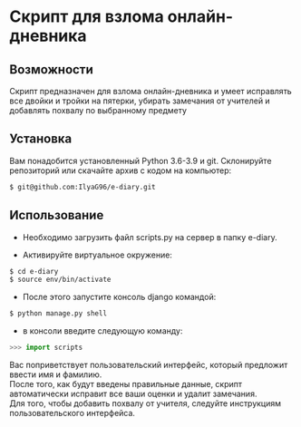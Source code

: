 # Скрипт для взлома онлайн-дневника

## Возможности

Скрипт предназначен для взлома онлайн-дневника и умеет исправлять все двойки и тройки на пятерки,
убирать замечания от учителей и добавлять похвалу по выбранному предмету

## Установка

Вам понадобится установленный Python 3.6-3.9 и git.
Склонируйте репозиторий или скачайте архив с кодом на компьютер:
```bash
$ git@github.com:IlyaG96/e-diary.git
```

## Использование

- Необходимо загрузить файл scripts.py на сервер в папку e-diary.

- Активируйте виртуальное окружение:
```bash
$ cd e-diary
$ source env/bin/activate
```
- После этого запустите консоль django командой:
```bash
$ python manage.py shell
```
- в консоли введите следующую команду:
```python
>>> import scripts
```
Вас поприветствует пользовательский интерфейс, который предложит ввести имя и фамилию.  
После того, как будут введены правильные данные, скрипт автоматически исправит все ваши оценки и удалит замечания.  
Для того, чтобы добавить похвалу от учителя, следуйте инструкциям пользовательского интерфейса.  


